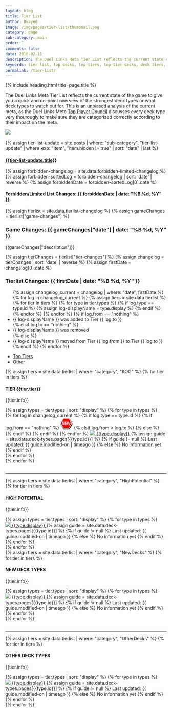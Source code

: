 ```yaml
---
layout: blog
title: Tier List
author: Dkayed
image: /img/pages/tier-list/thumbnail.png
category: page
sub-category: main
order: 1
comments: false
date: 2018-02-11
description: The Duel Links Meta Tier List reflects the current state of the game to give you a quick and on-point overview of the strongest deck types. This is an unbiased analysis of the current meta, as the Duel Links Meta Top Player Council discusses every deck type very thourougly.
keywords: tier list, top decks, top tiers, top tier decks, deck tiers, deck ranks, deck types, best decks, new decks, tiers, current
permalink: /tier-list/
---
```


{% include heading.html title=page.title %}

<div class="section header">
    <p>The Duel Links Meta Tier List reflects the current state of the game to give you a quick and on-point overview of the strongest deck types or what deck types to watch out for. This is an unbiased analysis of the current meta, as the Duel Links Meta <a href="/top-player-council/">Top Player Council</a> discusses every deck type very thourougly to make sure they are categorized correctly according to their impact on the meta.</p>
</div>

<div class="section header">
<a href="/top-player-council/"><img src="https://i.imgur.com/oqGsBQ2.png"/></a>

{% assign tier-list-update = site.posts | where: "sub-category", "tier-list-update" | where_exp: "item", "item.hidden != true" | sort: "date" | last %}

<div class="section">
    <a href="{{tier-list-update.url}}"><h4>{{tier-list-update.title}}</h4></a>
</div>

{% assign forbidden-changelog = site.data.forbidden-limited-changelog %}
{% assign forbidden-sortedLog = forbidden-changelog | sort: 'date' | reverse %}
{% assign forbiddenDate = forbidden-sortedLog[0].date %}

<div class="section">
    <a href="/tier-list/forbidden-limited-list/"><h4>Forbidden/Limited List Changes: {{ forbiddenDate | date: "%B %d, %Y" }}</h4></a>
</div>

{% assign tierlist = site.data.tierlist-changelog %}
{% assign gameChanges = tierlist["game-changes"] %}

<div class="section">
    <h3>Game Changes: {{ gameChanges["date"] | date: "%B %d, %Y" }}</h3>
    <p>{{gameChanges["description"]}}</p>
</div>

{% assign tierChanges = tierlist["tier-changes"] %}
{% assign changelog = tierChanges | sort: 'date' | reverse %}
{% assign firstDate = changelog[0].date %}

<div class="section">
    <h3>Tierlist Changes: {{ firstDate | date: "%B %d, %Y" }}</h3>
    <ul> 
        {% assign changelog_current = changelog | where: "date", firstDate %}
        {% for log in changelog_current %}
            {% assign tiers = site.data.tierlist %}
            {% for tier in tiers %} 
                {% for type in tier.types %}
                    {% if log.type == type.id %}
                        {% assign log-displayName = type.display %}
                    {% endif %}
                {% endfor %}
            {% endfor %}
            {% if log.from == "nothing" %}
                <li>{{ log-displayName }} was added to Tier {{ log.to }}</li>
            {% elsif log.to == "nothing" %}
                <li>{{ log-displayName }} was removed</li>
            {% else %}
                <li>{{ log-displayName }} moved from Tier {{ log.from }} to Tier {{ log.to }}</li>
            {% endif %}
        {% endfor %}    
    </ul>            
</div>

<ul class="nav nav-tabs" role="tablist">
    <li class="nav-item">
        <a class="nav-link active" id="top-tiers-tab" data-toggle="tab" href="#top-tiers" role="tab" aria-controls="top-tiers" aria-selected="true">Top Tiers</a>
    </li>
    <li class="nav-item">
        <a class="nav-link" id="others-tab" data-toggle="tab" href="#other" role="tab" aria-controls="other" aria-selected="false">Other</a>
    </li>
</ul>
<div class="tab-content">
    <div class="tab-pane fade show active" id="top-tiers" role="tabpanel" aria-labelledby="top-tiers-tab">
        <div class="section"> 
            {% assign tiers = site.data.tierlist | where: "category", "KOG" %}
            {% for tier in tiers %}
                <div class="section">
                    <h4>TIER {{tier.tier}}</h4>
                    <p>{{tier.info}}</p>
                    <div class="row button-row">
                        {% assign types = tier.types | sort: "display" %}
                        {% for type in types %}
                            <div class="btn-wrapper col-sm-6 col-md-4 col-lg-3" >
                                {% for log in changelog_current %} <!-- if statement on next line could've been replaced by where filter: | where: "type", type.id -->
                                    {% if log.type == type.id %}
                                        {% if log.from == "nothing" %}
                                            <img class="decktype-new" src="/img/assets/new.png" />
                                        {% elsif log.from < log.to %}
                                            <span class="fa-stack fa-1x decktype-new">
                                                <i class="fa fa-circle fa-stack-2x" style="color: red;"></i>
                                                <i class="fa fa-arrow-down fa-stack-1x" style="color: white;"></i>
                                            </span>     
                                        {% else %}
                                            <span class="fa-stack fa-1x decktype-new">
                                                <i class="fa fa-circle fa-stack-2x" style="color: green;"></i>
                                                <i class="fa fa-arrow-up fa-stack-1x" style="color: white;"></i>
                                            </span>     
                                        {% endif %}
                                    {% endif %}
                                {% endfor %}
                                <a class="btn-decktype" href="/tier-list/{{type.id}}">
                                    <img class="decktype-card" src= "https://images.weserv.nl/?url=yugiohprices.com/api/card_image/{{type.card}}&crop=70,70,15,30&w=100&q=100&il"/>
                                    <span class="decktype-display">{{type.display}}</span>
                                </a>
                                {% assign guide = site.data.deck-types.pages[{{type.id}}] %}
                                {% if guide != null %}
                                    <span class="btn-sub-text">Last updated: {{ guide.modified-on | timeago }}</span>
                                {% else %}
                                    <span class="btn-sub-text">No information yet</span>
                                {% endif %}
                            </div>
                        {% endfor %}
                    </div>
                </div>
            {% endfor %}
        </div>
        <hr style="margin-top: 30px;">
        <div class="section">
            {% assign tiers = site.data.tierlist | where: "category", "HighPotential" %}
            {% for tier in tiers %}
                <div class="section">
                    <h4>HIGH POTENTIAL</h4>
                    <p>{{tier.info}}</p>
                    <div class="row button-row">
                        {% assign types = tier.types | sort: "display" %}
                        {% for type in types %}
                            <div class="btn-wrapper col-sm-6 col-md-4 col-lg-3" >
                                <a class="btn-decktype" href="/tier-list/{{type.id}}">
                                    <img class="decktype-card" src= "https://images.weserv.nl/?url=yugiohprices.com/api/card_image/{{type.card}}&crop=70,70,15,30&w=100&q=100&il"/>
                                    <span class="decktype-display">{{type.display}}</span>
                                </a>
                                {% assign guide = site.data.deck-types.pages[{{type.id}}] %}
                                {% if guide != null %}
                                    <span class="btn-sub-text">Last updated: {{ guide.modified-on | timeago }}</span>
                                {% else %}
                                    <span class="btn-sub-text">No information yet</span>
                                {% endif %}
                            </div>
                        {% endfor %}
                    </div>
                </div>
            {% endfor %}
        </div>
    </div>
    <div class="tab-pane fade" id="other" role="tabpanel" aria-labelledby="other-tab">
        <div class="section">
            {% assign tiers = site.data.tierlist | where: "category", "NewDecks" %}
            {% for tier in tiers %}
                <div class="section">
                    <h4>NEW DECK TYPES</h4>
                    <p>{{tier.info}}</p>
                    <div class="row button-row">
                        {% assign types = tier.types | sort: "display" %}
                        {% for type in types %}
                            <div class="btn-wrapper col-sm-6 col-md-4 col-lg-3" >
                                <a class="btn-decktype" href="/tier-list/{{type.id}}">
                                    <img class="decktype-card" src= "https://images.weserv.nl/?url=yugiohprices.com/api/card_image/{{type.card}}&crop=70,70,15,30&w=100&q=100&il"/>
                                    <span class="decktype-display">{{type.display}}</span>
                                </a>
                                {% assign guide = site.data.deck-types.pages[{{type.id}}] %}
                                {% if guide != null %}
                                    <span class="btn-sub-text">Last updated: {{ guide.modified-on | timeago }}</span>
                                {% else %}
                                    <span class="btn-sub-text">No information yet</span>
                                {% endif %}
                            </div>
                        {% endfor %}
                    </div>
                </div>
            {% endfor %}
        </div>
        <hr style="margin-top: 30px;">
        <div class="section">
            {% assign tiers = site.data.tierlist | where: "category", "OtherDecks" %}
            {% for tier in tiers %}
                <div class="section">
                    <h4>OTHER DECK TYPES</h4>
                    <p>{{tier.info}}</p>
                    <div class="row button-row">
                        {% assign types = tier.types | sort: "display" %}
                        {% for type in types %}
                            <div class="btn-wrapper col-sm-6 col-md-4 col-lg-3" >
                                <a class="btn-decktype" href="/tier-list/{{type.id}}">
                                    <img class="decktype-card" src= "https://images.weserv.nl/?url=yugiohprices.com/api/card_image/{{type.card}}&crop=70,70,15,30&w=100&q=100&il"/>
                                    <span class="decktype-display">{{type.display}}</span>
                                </a>
                                {% assign guide = site.data.deck-types.pages[{{type.id}}] %}
                                {% if guide != null %}
                                    <span class="btn-sub-text">Last updated: {{ guide.modified-on | timeago }}</span>
                                {% else %}
                                    <span class="btn-sub-text">No information yet</span>
                                {% endif %}
                            </div>
                        {% endfor %}
                    </div>
                </div>
            {% endfor %}
        </div>
    </div>
</div>